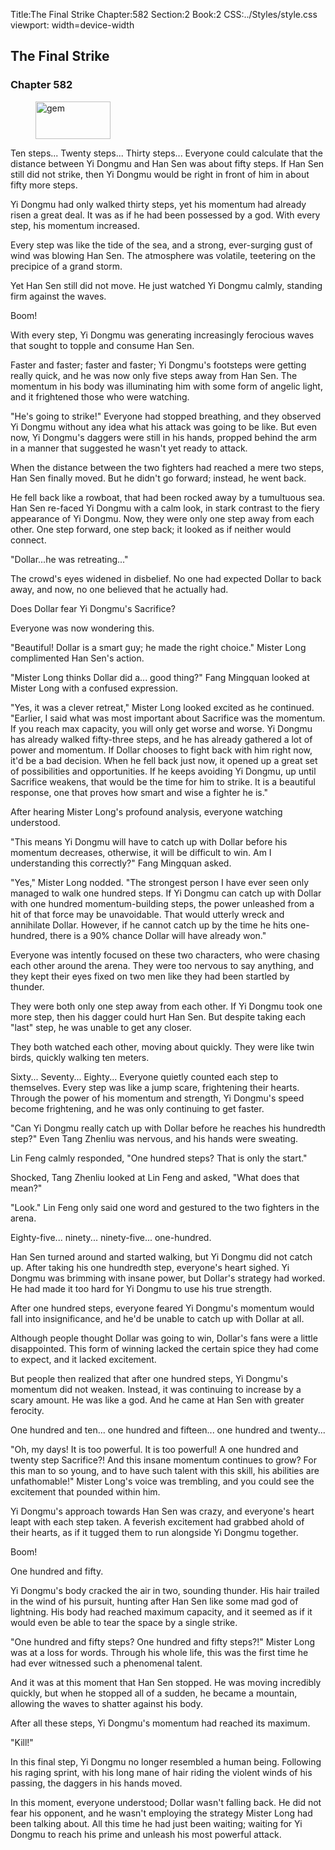 Title:The Final Strike 
Chapter:582 
Section:2 
Book:2 
CSS:../Styles/style.css 
viewport: width=device-width
  
## The Final Strike
### Chapter 582 
<figure>
	<img src="../Images/gem.gif" alt="gem" id="gem" width="120" height="60" />
</figure>
  

  
  Ten steps... Twenty steps... Thirty steps... Everyone could calculate that the distance between Yi Dongmu and Han Sen was about fifty steps. If Han Sen still did not strike, then Yi Dongmu would be right in front of him in about fifty more steps.

Yi Dongmu had only walked thirty steps, yet his momentum had already risen a great deal. It was as if he had been possessed by a god. With every step, his momentum increased.

Every step was like the tide of the sea, and a strong, ever-surging gust of wind was blowing Han Sen. The atmosphere was volatile, teetering on the precipice of a grand storm.

Yet Han Sen still did not move. He just watched Yi Dongmu calmly, standing firm against the waves.

Boom!

With every step, Yi Dongmu was generating increasingly ferocious waves that sought to topple and consume Han Sen.

Faster and faster; faster and faster; Yi Dongmu's footsteps were getting really quick, and he was now only five steps away from Han Sen. The momentum in his body was illuminating him with some form of angelic light, and it frightened those who were watching.

"He's going to strike!" Everyone had stopped breathing, and they observed Yi Dongmu without any idea what his attack was going to be like. But even now, Yi Dongmu's daggers were still in his hands, propped behind the arm in a manner that suggested he wasn't yet ready to attack.

When the distance between the two fighters had reached a mere two steps, Han Sen finally moved. But he didn't go forward; instead, he went back.

He fell back like a rowboat, that had been rocked away by a tumultuous sea. Han Sen re-faced Yi Dongmu with a calm look, in stark contrast to the fiery appearance of Yi Dongmu. Now, they were only one step away from each other. One step forward, one step back; it looked as if neither would connect.

"Dollar...he was retreating..."

The crowd's eyes widened in disbelief. No one had expected Dollar to back away, and now, no one believed that he actually had.

Does Dollar fear Yi Dongmu's Sacrifice?

Everyone was now wondering this.

"Beautiful! Dollar is a smart guy; he made the right choice." Mister Long complimented Han Sen's action.

"Mister Long thinks Dollar did a... good thing?" Fang Mingquan looked at Mister Long with a confused expression.

"Yes, it was a clever retreat," Mister Long looked excited as he continued. "Earlier, I said what was most important about Sacrifice was the momentum. If you reach max capacity, you will only get worse and worse. Yi Dongmu has already walked fifty-three steps, and he has already gathered a lot of power and momentum. If Dollar chooses to fight back with him right now, it'd be a bad decision. When he fell back just now, it opened up a great set of possibilities and opportunities. If he keeps avoiding Yi Dongmu, up until Sacrifice weakens, that would be the time for him to strike. It is a beautiful response, one that proves how smart and wise a fighter he is."

After hearing Mister Long's profound analysis, everyone watching understood.

"This means Yi Dongmu will have to catch up with Dollar before his momentum decreases, otherwise, it will be difficult to win. Am I understanding this correctly?" Fang Mingquan asked.

"Yes," Mister Long nodded. "The strongest person I have ever seen only managed to walk one hundred steps. If Yi Dongmu can catch up with Dollar with one hundred momentum-building steps, the power unleashed from a hit of that force may be unavoidable. That would utterly wreck and annihilate Dollar. However, if he cannot catch up by the time he hits one-hundred, there is a 90% chance Dollar will have already won."

Everyone was intently focused on these two characters, who were chasing each other around the arena. They were too nervous to say anything, and they kept their eyes fixed on two men like they had been startled by thunder.

They were both only one step away from each other. If Yi Dongmu took one more step, then his dagger could hurt Han Sen. But despite taking each "last" step, he was unable to get any closer.

They both watched each other, moving about quickly. They were like twin birds, quickly walking ten meters.

Sixty... Seventy... Eighty... Everyone quietly counted each step to themselves. Every step was like a jump scare, frightening their hearts. Through the power of his momentum and strength, Yi Dongmu's speed become frightening, and he was only continuing to get faster.

"Can Yi Dongmu really catch up with Dollar before he reaches his hundredth step?" Even Tang Zhenliu was nervous, and his hands were sweating.

Lin Feng calmly responded, "One hundred steps? That is only the start."

Shocked, Tang Zhenliu looked at Lin Feng and asked, "What does that mean?"

"Look." Lin Feng only said one word and gestured to the two fighters in the arena.

Eighty-five... ninety... ninety-five... one-hundred.

Han Sen turned around and started walking, but Yi Dongmu did not catch up. After taking his one hundredth step, everyone's heart sighed. Yi Dongmu was brimming with insane power, but Dollar's strategy had worked. He had made it too hard for Yi Dongmu to use his true strength.

After one hundred steps, everyone feared Yi Dongmu's momentum would fall into insignificance, and he'd be unable to catch up with Dollar at all.

Although people thought Dollar was going to win, Dollar's fans were a little disappointed. This form of winning lacked the certain spice they had come to expect, and it lacked excitement.

But people then realized that after one hundred steps, Yi Dongmu's momentum did not weaken. Instead, it was continuing to increase by a scary amount. He was like a god. And he came at Han Sen with greater ferocity.

One hundred and ten... one hundred and fifteen... one hundred and twenty...

"Oh, my days! It is too powerful. It is too powerful! A one hundred and twenty step Sacrifice?! And this insane momentum continues to grow? For this man to so young, and to have such talent with this skill, his abilities are unfathomable!" Mister Long's voice was trembling, and you could see the excitement that pounded within him.

Yi Dongmu's approach towards Han Sen was crazy, and everyone's heart leapt with each step taken. A feverish excitement had grabbed ahold of their hearts, as if it tugged them to run alongside Yi Dongmu together.

Boom!

One hundred and fifty.

Yi Dongmu's body cracked the air in two, sounding thunder. His hair trailed in the wind of his pursuit, hunting after Han Sen like some mad god of lightning. His body had reached maximum capacity, and it seemed as if it would even be able to tear the space by a single strike.

"One hundred and fifty steps? One hundred and fifty steps?!" Mister Long was at a loss for words. Through his whole life, this was the first time he had ever witnessed such a phenomenal talent.

And it was at this moment that Han Sen stopped. He was moving incredibly quickly, but when he stopped all of a sudden, he became a mountain, allowing the waves to shatter against his body.

After all these steps, Yi Dongmu's momentum had reached its maximum.

"Kill!"

In this final step, Yi Dongmu no longer resembled a human being. Following his raging sprint, with his long mane of hair riding the violent winds of his passing, the daggers in his hands moved.

In this moment, everyone understood; Dollar wasn't falling back. He did not fear his opponent, and he wasn't employing the strategy Mister Long had been talking about. All this time he had just been waiting; waiting for Yi Dongmu to reach his prime and unleash his most powerful attack.
